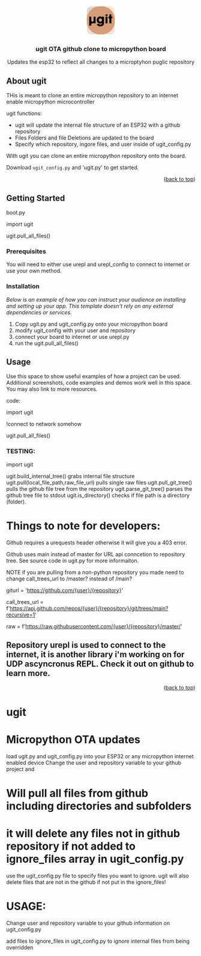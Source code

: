 <br />
<div align="center">
    <img src="images/logo.png" alt="Logo" width="80" height="80">
  <h3 align="center">ugit OTA github clone to micropython board</h3>
  <p align="center">Updates the esp32 to reflect all changes to a microptyhon puglic repository</p>
</div>


## About ugit

THis is meant to clone an entire micropython repository to an internet enable micropython microcontroller

ugit functions:
* ugit will update the internal file structure of an ESP32 with a github repository
* Files Folders and file Deletions are updated to the board
* Specify which repository, ingore files, and user inside of ugit_config.py

With ugit you can clone an entire micropython repository onto the board.

Download `ugit_config.py` and 'ugit.py' to get started.

<p align="right">(<a href="#readme-top">back to top</a>)</p>


<!-- GETTING STARTED -->
## Getting Started

boot.py

import ugit

ugit.pull_all_files()


### Prerequisites

You will need to either use urepl and urepl_config to connect to internet or use your own method.

### Installation

_Below is an example of how you can instruct your audience on installing and setting up your app. This template doesn't rely on any external dependencies or services._

1. Copy ugit.py and ugit_config.py onto your micropython board
2. modify ugit_config with your user and repository
3. connect your board to internet or use urepl.py
4. run the ugit.pull_all_files()


<!-- USAGE EXAMPLES -->
## Usage

Use this space to show useful examples of how a project can be used. Additional screenshots, code examples and demos work well in this space. You may also link to more resources.

code:

import ugit

!connect to network somehow

ugit.pull_all_files()

### TESTING:

import ugit

ugit.build_internal_tree() grabs internal file structure
ugit.pull(local_file_path,raw_file_url) pulls single raw files
ugit.pull_git_tree() pulls the github file tree from the repository
ugit.parse_git_tree() parses the github tree file to stdout
ugit.is_directory() checks if file path is a directory (folder).

# Things to note for developers:
Github requires a urequests header otherwise it will give you a 403 error.

Github uses main instead of master for URL api conncetion to repository tree. See source code in ugit.py for more informaiton.

  NOTE if you are pulling from a non-python repository you made need to change call_trees_url to /master? instead of /main? 
  
  giturl = 'https://github.com/{user}/{repository}'
  
  call_trees_url = f'https://api.github.com/repos/{user}/{repository}/git/trees/main?recursive=1'
 
  raw = f'https://raw.githubusercontent.com/{user}/{repository}/master/'

## Repository urepl is used to connect to the internet, it is another library i'm working on for UDP ascyncronus REPL. Check it out on github to learn more.

<p align="right">(<a href="#readme-top">back to top</a>)</p>








<h1> ugit </h1>


# Micropython OTA updates
load ugit.py and ugit_config.py into your ESP32 or any micropython internet enabled device
Change the user and repository variable to your github project
and 

# Will pull all files from github including directories and subfolders
# it will delete any files not in github repository if not added to ignore_files array in ugit_config.py


use the ugit_config.py file to specify files you want to ignore.
ugit will also delete files that are not in the github if not put in the ignore_files!

# USAGE:
Change user and repository variable to your github information on ugit_config.py

add files to ignore_files in ugit_config.py to ignore internal files from being overridden


